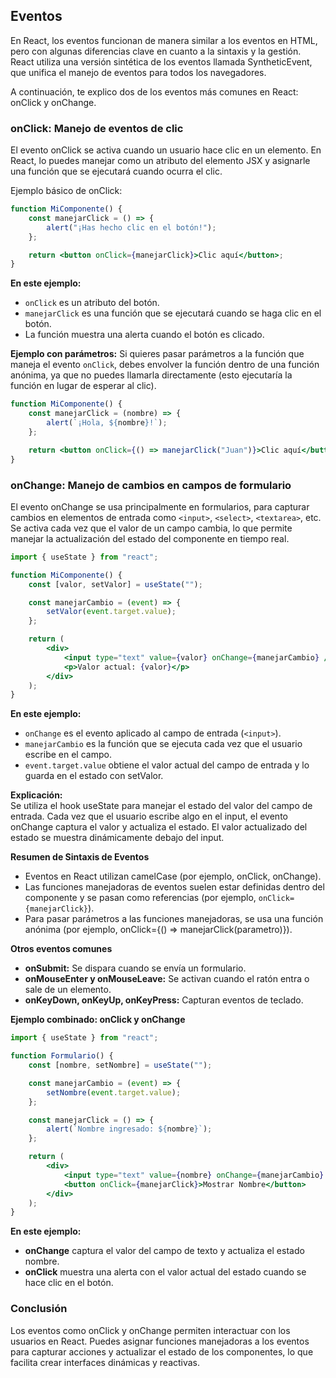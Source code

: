 ## Eventos

En React, los eventos funcionan de manera similar a los eventos en HTML, pero con algunas diferencias clave en cuanto a la sintaxis y la gestión. React utiliza una versión sintética de los eventos llamada SyntheticEvent, que unifica el manejo de eventos para todos los navegadores.

A continuación, te explico dos de los eventos más comunes en React: onClick y onChange.

### onClick: Manejo de eventos de clic

El evento onClick se activa cuando un usuario hace clic en un elemento. En React, lo puedes manejar como un atributo del elemento JSX y asignarle una función que se ejecutará cuando ocurra el clic.

Ejemplo básico de onClick:

```jsx
function MiComponente() {
	const manejarClick = () => {
		alert("¡Has hecho clic en el botón!");
	};

	return <button onClick={manejarClick}>Clic aquí</button>;
}
```

**En este ejemplo:**

-   `onClick` es un atributo del botón.
-   `manejarClick` es una función que se ejecutará cuando se haga clic en el botón.
-   La función muestra una alerta cuando el botón es clicado.

**Ejemplo con parámetros:**
Si quieres pasar parámetros a la función que maneja el evento `onClick`, debes envolver la función dentro de una función anónima, ya que no puedes llamarla directamente (esto ejecutaría la función en lugar de esperar al clic).

```jsx
function MiComponente() {
	const manejarClick = (nombre) => {
		alert(`¡Hola, ${nombre}!`);
	};

	return <button onClick={() => manejarClick("Juan")}>Clic aquí</button>;
}
```

### onChange: Manejo de cambios en campos de formulario

El evento onChange se usa principalmente en formularios, para capturar cambios en elementos de entrada como `<input>`, `<select>`, `<textarea>`, etc. Se activa cada vez que el valor de un campo cambia, lo que permite manejar la actualización del estado del componente en tiempo real.

```jsx
import { useState } from "react";

function MiComponente() {
	const [valor, setValor] = useState("");

	const manejarCambio = (event) => {
		setValor(event.target.value);
	};

	return (
		<div>
			<input type="text" value={valor} onChange={manejarCambio} />
			<p>Valor actual: {valor}</p>
		</div>
	);
}
```

**En este ejemplo:**

-   `onChange` es el evento aplicado al campo de entrada (`<input>`).
-   `manejarCambio` es la función que se ejecuta cada vez que el usuario escribe en el campo.
-   `event.target.value` obtiene el valor actual del campo de entrada y lo guarda en el estado con setValor.

**Explicación:**  
Se utiliza el hook useState para manejar el estado del valor del campo de entrada.
Cada vez que el usuario escribe algo en el input, el evento onChange captura el valor y actualiza el estado.
El valor actualizado del estado se muestra dinámicamente debajo del input.

**Resumen de Sintaxis de Eventos**

-   Eventos en React utilizan camelCase (por ejemplo, onClick, onChange).
-   Las funciones manejadoras de eventos suelen estar definidas dentro del componente y se pasan como referencias (por ejemplo, `onClick={manejarClick}`).
-   Para pasar parámetros a las funciones manejadoras, se usa una función anónima (por ejemplo, onClick={() => manejarClick(parametro)}).

**Otros eventos comunes**

-   **onSubmit:** Se dispara cuando se envía un formulario.
-   **onMouseEnter y onMouseLeave:** Se activan cuando el ratón entra o sale de un elemento.
-   **onKeyDown, onKeyUp, onKeyPress:** Capturan eventos de teclado.

**Ejemplo combinado: onClick y onChange**

```jsx
import { useState } from "react";

function Formulario() {
	const [nombre, setNombre] = useState("");

	const manejarCambio = (event) => {
		setNombre(event.target.value);
	};

	const manejarClick = () => {
		alert(`Nombre ingresado: ${nombre}`);
	};

	return (
		<div>
			<input type="text" value={nombre} onChange={manejarCambio} placeholder="Escribe tu nombre" />
			<button onClick={manejarClick}>Mostrar Nombre</button>
		</div>
	);
}
```

**En este ejemplo:**

-   **onChange** captura el valor del campo de texto y actualiza el estado nombre.
-   **onClick** muestra una alerta con el valor actual del estado cuando se hace clic en el botón.

### Conclusión

Los eventos como onClick y onChange permiten interactuar con los usuarios en React. Puedes asignar funciones manejadoras a los eventos para capturar acciones y actualizar el estado de los componentes, lo que facilita crear interfaces dinámicas y reactivas.
